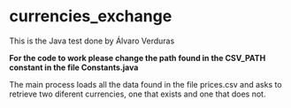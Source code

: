 # currencies_exchange

This is the Java test done by Álvaro Verduras

**For the code to work please change the path found in the CSV_PATH constant in the file Constants.java**

The main process loads all the data found in the file prices.csv and asks to retrieve two diferent currencies, one that exists and one that does not.